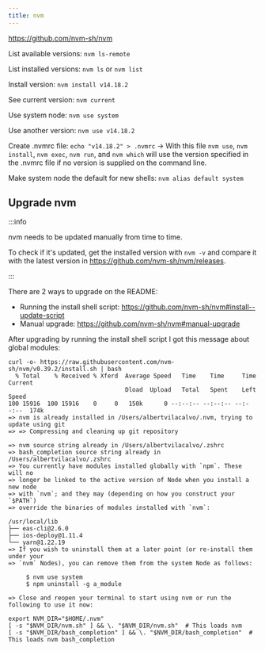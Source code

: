 ```yaml
---
title: nvm
---
```


https://github.com/nvm-sh/nvm

List available versions: `nvm ls-remote`

List installed versions: `nvm ls` or `nvm list`

Install version: `nvm install v14.18.2`

See current version: `nvm current`

Use system node: `nvm use system`

Use another version: `nvm use v14.18.2`

Create .nvmrc file: `echo "v14.18.2" > .nvmrc` -> With this file `nvm use`, `nvm install`, `nvm exec`, `nvm run`, and `nvm which` will use the version specified in the .nvmrc file if no version is supplied on the command line.

Make system node the default for new shells: `nvm alias default system`

## Upgrade nvm

:::info

nvm needs to be updated manually from time to time.

To check if it's updated, get the installed version with `nvm -v` and compare it with the latest version in https://github.com/nvm-sh/nvm/releases.

:::

There are 2 ways to upgrade on the README:

- Running the install shell script: https://github.com/nvm-sh/nvm#install--update-script
- Manual upgrade: https://github.com/nvm-sh/nvm#manual-upgrade

After upgrading by running the install shell script I got this message about global modules:

```shell
curl -o- https://raw.githubusercontent.com/nvm-sh/nvm/v0.39.2/install.sh | bash
  % Total    % Received % Xferd  Average Speed   Time    Time     Time  Current
                                 Dload  Upload   Total   Spent    Left  Speed
100 15916  100 15916    0     0   150k      0 --:--:-- --:--:-- --:--:--  174k
=> nvm is already installed in /Users/albertvilacalvo/.nvm, trying to update using git
=> => Compressing and cleaning up git repository

=> nvm source string already in /Users/albertvilacalvo/.zshrc
=> bash_completion source string already in /Users/albertvilacalvo/.zshrc
=> You currently have modules installed globally with `npm`. These will no
=> longer be linked to the active version of Node when you install a new node
=> with `nvm`; and they may (depending on how you construct your `$PATH`)
=> override the binaries of modules installed with `nvm`:

/usr/local/lib
├── eas-cli@2.6.0
├── ios-deploy@1.11.4
└── yarn@1.22.19
=> If you wish to uninstall them at a later point (or re-install them under your
=> `nvm` Nodes), you can remove them from the system Node as follows:

     $ nvm use system
     $ npm uninstall -g a_module

=> Close and reopen your terminal to start using nvm or run the following to use it now:

export NVM_DIR="$HOME/.nvm"
[ -s "$NVM_DIR/nvm.sh" ] && \. "$NVM_DIR/nvm.sh"  # This loads nvm
[ -s "$NVM_DIR/bash_completion" ] && \. "$NVM_DIR/bash_completion"  # This loads nvm bash_completion
```
